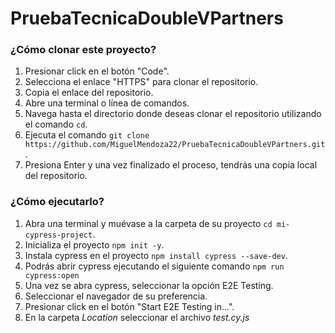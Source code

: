# PruebaTecnicaDoubleVPartners

### ¿Cómo clonar este proyecto?
1. Presionar click en el botón "Code". 
2. Selecciona el enlace "HTTPS" para clonar el repositorio.
3. Copia el enlace del repositorio.
4. Abre una terminal o línea de comandos.
5. Navega hasta el directorio donde deseas clonar el repositorio utilizando el comando ``` cd ```.
6. Ejecuta el comando ``` git clone https://github.com/MiguelMendoza22/PruebaTecnicaDoubleVPartners.git ```.
7. Presiona Enter y una vez finalizado el proceso, tendrás una copia local del repositorio.

### ¿Cómo ejecutarlo? 
1. Abra una terminal y muévase a la carpeta de su proyecto ``` cd mi-cypress-project ```. 
2. Inicializa el proyecto ``` npm init -y ```.
3. Instala cypress en el proyecto ``` npm install cypress --save-dev ```.
4. Podrás abrir cypress ejecutando el siguiente comando ``` npm run cypress:open ```
5. Una vez se abra cypress, seleccionar la opción E2E Testing. 
6. Seleccionar el navegador de su preferencia. 
7. Presionar click en el botón "Start E2E Testing in...".
8. En la carpeta _Location_ seleccionar el archivo _test.cy.js_

